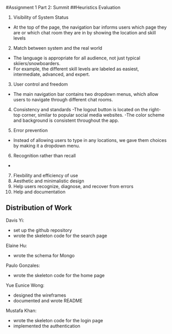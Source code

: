 #Assignment 1 Part 2: Summit
##Heuristics Evaluation
1. Visibility of System Status

  - At the top of the page, the navigation bar informs users which page they are or which chat room they are in by showing the location and skill levels

2. Match between system and the real world
  - The language is appropriate for all audience, not just typical skiiers/snowboarders.
  - For example, the different skill levels are labeled as easiest, intermediate, advanced, and expert.

3. User control and freedom
  - The main navigation bar contains two dropdown menus, which allow users to navigate through different chat rooms.

4. Consistency and standards
  -The logout button is located on the right-top corner, similar to popular social media websites.
  -The color scheme and background is consistent throughout the app.

5. Error prevention
  - Instead of allowing users to type in any locations, we gave them choices by making it a dropdown menu.

6. Recognition rather than recall
  - 

7. Flexbility and efficiency of use
8. Aesthetic and minimalistic design
9. Help users recognize, diagnose, and recover from errors
10. Help and documentation


## Distribution of Work
Davis Yi:
- set up the github repository
- wrote the skeleton code for the search page

Elaine Hu:
- wrote the schema for Mongo

Paulo Gonzales:
- wrote the skeleton code for the home page

Yue Eunice Wong:
- designed the wireframes
- documented and wrote README

Mustafa Khan:
- wrote the skeleton code for the login page
- implemented the authentication
